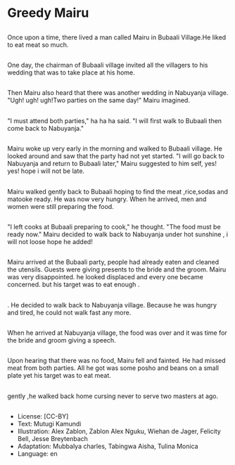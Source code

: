 # Greedy Mairu

##
Once upon a time, there lived a man
called Mairu in Bubaali Village.He
liked to eat meat so much.

##
One day, the chairman of Bubaali
village invited all the villagers to his
wedding that was to take place at
his home.

##
Then Mairu also heard that there
was another wedding in Nabuyanja
village.
"Ugh! ugh! ugh!Two parties on the
same day!" Mairu imagined.

##
"I must attend both parties," ha ha
ha said. "I will first walk to Bubaali
then come back to Nabuyanja."

##
Mairu woke up very early in the
morning and walked to Bubaali
village. He looked around and saw
that the party had not yet started.
"I will go back to Nabuyanja and
return to Bubaali later," Mairu
suggested to him self, yes! yes!
hope i will not be late.

##
Mairu walked gently back to Bubaali
hoping to find the meat ,rice,sodas
and matooke ready. He was now
very hungry. When he arrived, men
and women were still preparing the
food.

##
"I left cooks at Bubaali preparing to
cook," he thought. "The food must
be ready now." Mairu decided to
walk back to Nabuyanja under hot
sunshine , i will not loose hope he
added!

##
Mairu arrived at the Bubaali party,
people had already eaten and
cleaned the utensils. Guests were
giving presents to the bride and the
groom. Mairu was very
disappointed. he looked displaced
and every one became concerned.
but his target was to eat enough .

##
. He decided to walk back to
Nabuyanja village. Because he was
hungry and tired, he could not walk
fast any more.

##
When he arrived at Nabuyanja
village, the food was over and it
was time for the bride and groom
giving a speech.

##
Upon hearing that there was no
food, Mairu fell and fainted. He had
missed meat from both parties. All
he got was some posho and beans
on a small plate yet his target was
to eat meat.

##
gently ,he walked back home
cursing never to serve two masters
at ago.

##
* License: [CC-BY]
* Text: Mutugi Kamundi
* Illustration: Alex Zablon, Zablon Alex Nguku, Wiehan de Jager, Felicity Bell, Jesse Breytenbach
* Adaptation: Mubbalya charles, Tabingwa Aisha, Tulina Monica
* Language: en
